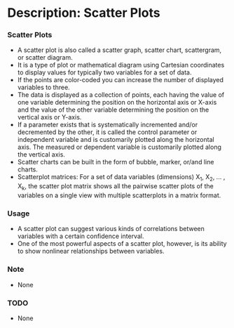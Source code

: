 # Description: Scatter Plots

### Scatter Plots
- A scatter plot is also called a scatter graph, scatter chart, scattergram, or scatter diagram.
- It is a type of plot or mathematical diagram using Cartesian coordinates to display values for typically two variables
  for a set of data.
- If the points are color-coded you can increase the number of displayed variables to three.
- The data is displayed as a collection of points, each having the value of one variable determining the position on the
  horizontal axis or X-axis and the value of the other variable determining the position on the vertical axis or Y-axis.
- If a parameter exists that is systematically incremented and/or decremented by the other, it is called the control 
  parameter or independent variable and is customarily plotted along the horizontal axis. The measured or dependent 
  variable is customarily plotted along the vertical axis. 
- Scatter charts can be built in the form of bubble, marker, or/and line charts.
- Scatterplot matrices: For a set of data variables (dimensions) X<sub>1</sub>, X<sub>2</sub>, ... , X<sub>k</sub>, the 
  scatter plot matrix shows all the pairwise scatter plots of the variables on a single view with multiple scatterplots 
  in a matrix format. 

### Usage
- A scatter plot can suggest various kinds of correlations between variables with a certain confidence interval.
- One of the most powerful aspects of a scatter plot, however, is its ability to show nonlinear relationships between 
  variables.

### Note
- None

### TODO
- None